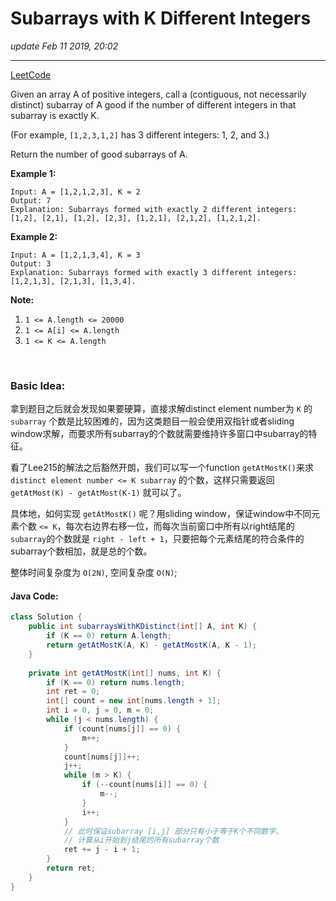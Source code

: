 # Subarrays with K Different Integers
_update Feb 11 2019, 20:02_

---
[LeetCode](https://leetcode.com/problems/subarrays-with-k-different-integers/)

Given an array A of positive integers, call a (contiguous, not necessarily distinct) subarray of A good if the number of different integers in that subarray is exactly K.

(For example, `[1,2,3,1,2]` has 3 different integers: 1, 2, and 3.)

Return the number of good subarrays of A.

 
**Example 1:**

    Input: A = [1,2,1,2,3], K = 2
    Output: 7
    Explanation: Subarrays formed with exactly 2 different integers: [1,2], [2,1], [1,2], [2,3], [1,2,1], [2,1,2], [1,2,1,2].

**Example 2:**

    Input: A = [1,2,1,3,4], K = 3
    Output: 3
    Explanation: Subarrays formed with exactly 3 different integers: [1,2,1,3], [2,1,3], [1,3,4].
 

**Note:**

1. `1 <= A.length <= 20000`
2. `1 <= A[i] <= A.length`
3. `1 <= K <= A.length`

<br/>

### Basic Idea:
拿到题目之后就会发现如果要硬算，直接求解distinct element number为 `K` 的 `subarray` 个数是比较困难的，因为这类题目一般会使用双指针或者sliding window求解，而要求所有subarray的个数就需要维持许多窗口中subarray的特征。

看了Lee215的解法之后豁然开朗，我们可以写一个function `getAtMostK()`来求 `distinct element number <= K subarray` 的个数，这样只需要返回 `getAtMost(K) - getAtMost(K-1)` 就可以了。

具体地，如何实现 `getAtMostK()` 呢？用sliding window，保证window中不同元素个数 `<= K`，每次右边界右移一位，而每次当前窗口中所有以right结尾的`subarray`的个数就是 `right - left + 1`，只要把每个元素结尾的符合条件的subarray个数相加，就是总的个数。

整体时间复杂度为 `O(2N)`, 空间复杂度 `O(N)`;

#### Java Code:
```java
class Solution {
    public int subarraysWithKDistinct(int[] A, int K) {
        if (K == 0) return A.length;
        return getAtMostK(A, K) - getAtMostK(A, K - 1);
    }
    
    private int getAtMostK(int[] nums, int K) {
        if (K == 0) return nums.length;
        int ret = 0;
        int[] count = new int[nums.length + 1];
        int i = 0, j = 0, m = 0;
        while (j < nums.length) {
            if (count[nums[j]] == 0) {
                m++;
            }
            count[nums[j]]++;
            j++;
            while (m > K) {
                if (--count[nums[i]] == 0) {
                    m--;
                }
                i++;
            }
            // 此时保证subarray [i,j] 部分只有小于等于K个不同数字，
            // 计算从i开始到j结尾的所有subarray个数
            ret += j - i + 1;
        }
        return ret;
    }
}
```

